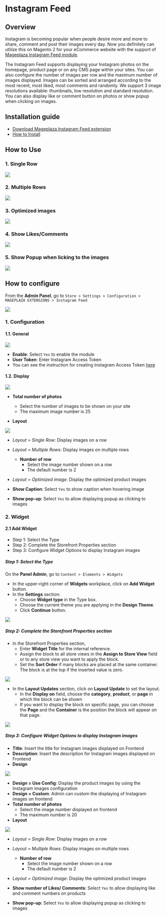 # Instagram Feed

## Overview

Instagram is becoming popular when people desire more and more to share, comment and post their images every day. Now you definitely can utilize this on Magento 2 for your eCommerce website with the support of [Mageplaza Instagram Feed module](https://www.mageplaza.com/magento-2-instagram-feed/).

The Instagram Feed supports displaying your Instagram photos on the homepage, product page or on any CMS page within your sites. You can also configure the number of images per row and the maximum number of images displayed. Images can be sorted and arranged according to the most recent, most liked, most comments and randomly. We support 3 image resolutions available: thumbnails, low resolution and standard resolution. You can also display like or comment button on photos or show popup when clicking on images.


## Installation guide

- [Download Mageplaza Instagram Feed extension](https://www.mageplaza.com/magento-2-instagram-feed/)
- [How to Install](https://www.mageplaza.com/install-magento-2-extension/)


## How to Use 

### 1. Single Row

![](https://i.imgur.com/UxbV1j1.png)


### 2. Multiple Rows

![](https://i.imgur.com/jOVztok.png)


### 3. Optimized images

![](https://i.imgur.com/LxPEF9f.png)

### 4. Show Likes/Comments


![](https://i.imgur.com/ZYSYcwr.png)

### 5. Show Popup when licking to the images

![](https://i.imgur.com/7UB5bj5.png)


## How to configure
 
From the **Admin Panel**, go to `Store > Settings > Configuration > MAGEPLAZA EXTENSIONS > Instagram Feed`

![](https://i.imgur.com/gtkq63P.png)


### 1. Configuration 


#### 1.1. General 


![](https://i.imgur.com/WPZfpxn.png)

- **Enable**: Select `Yes` to enable the module
- **User Token**: Enter Instagram Access Token
- You can see the instruction for creating Instagram Access Token [here](https://docs.mageplaza.com/instagram-feed/2020-05-11-how-to-get-instagram-feed-access-token.html)

#### 1.2. Display

![](https://i.imgur.com/G82nXaH.png)


- **Total number of photos**
  - Select the number of images to be shown on your site
  - The maximum image number is 25
  
- **Layout**

![](https://i.imgur.com/cxTACKL.png)


  - *Layout = Single Row*: Display images on a row
  - *Layout = Multiple Rows*: Display images on multiple rows
    - **Number of row**
      - Select the image number shown on a row
      - The default number is 2 
  - *Layout = Optimized image*: Display the optimized product images
  
- **Show Caption**: Select `Yes` to show caption when hovering image 

- **Show pop-up**: Select `Yes` to allow displaying popup as clicking to images

### 2. Widget

#### 2.1 Add Widget

- Step 1: Select the Type
- Step 2: Complete the Storefront Properties section
- Step 3: Configure Widget Options to display Instagram images

##### Step 1: Select the Type

On the **Panel Admin**, go to `Content > Elements > Widgets`

- In the upper-right corner of **Widgets** workplace, click on **Add Widget** button.
- In the **Settings** section:
  - Choose **Widget type** in the Type box.
  - Choose the current theme you are applying in the **Design Theme**.
  - Click **Continue** button.

![](https://i.imgur.com/AB4TAd8.png)

##### Step 2: Complete the Storefront Properties section

- In the Storefront Properties section,
  - Enter **Widget Title** for the internal reference.
  - Assign the block to all store views in the **Assign to Store View** field or to any store view you want to apply the block.
  - Set the **Sort Order** if many blocks are placed at the same container. The block is at the top if the inserted value is zero.

![](https://i.imgur.com/xWcKx1u.png)


- In the **Layout Updates** section, click on **Layout Update** to set the layout.
  - In the **Display on** field, choose the **category**, **product**, or **page** in which the block can be shown 
  - If you want to display the block on specific page, you can choose the **Page** and the **Container** is the position the block will appear on that page.

![](https://i.imgur.com/O0nXEzZ.png)


##### Step 3: Configure Widget Options to display Instagram images

- **Title**: Insert the title for Instagram images displayed on Frontend
- **Description**: Insert the description for Instagram images displayed on Frontend
- **Design** 

![](https://i.imgur.com/kl2zUZt.png)

- **Design = Use Config**: Display the product images by using the Instagram images configuration
- **Design = Custom**: Admin can custom the displaying of Instagram images on frontend
- **Total number of photos**
  - Select the image number displayed on frontend
  - The maximum number is 20
- **Layout**

![](https://i.imgur.com/cxTACKL.png)


  - *Layout = Single Row*: Display images on a row
  - *Layout = Multiple Rows*: Display images on multiple rows
    - **Number of row**
      - Select the image number shown on a row
      - The default number is 2 
  - *Layout = Optimized image*: Display the optimized product images

- **Show number of Likes/ Comments**: Select `Yes` to allow displaying like and comment numbers on products
- **Show pop-up**: Select `Yes` to allow displaying popup as clicking to images

